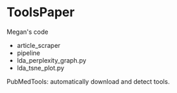 # ToolsPaper
Megan's code
<ul>
  <li> article_scraper </li>
  <li> pipeline </li>
  <li> lda_perplexity_graph.py </li>
  <li> lda_tsne_plot.py </li>
</ul>
PubMedTools: automatically download and detect tools.
